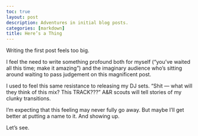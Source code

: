```yaml
---
toc: true
layout: post
description: Adventures in initial blog posts.
categories: [markdown]
title: Here’s a Thing
---
```


Writing the first post feels too big.

I feel the need to write something profound both for myself (“you’ve waited all this time; make it amazing”) and the imaginary audience who’s sitting around waiting to pass judgement on this magnificent post.

I used to feel this same resistance to releasing my DJ sets.  “Shit — what will they think of this mix?  This TRACK???”  A&R scouts will tell stories of my clunky transitions.

I’m expecting that this feeling may never fully go away.  But maybe I’ll get better at putting a name to it.  And showing up.

Let’s see.
